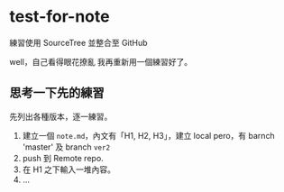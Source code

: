 # test-for-note
練習使用 SourceTree 並整合至 GitHub

well，自己看得眼花撩亂
我再重新用一個練習好了。

## 思考一下先的練習
先列出各種版本，逐一練習。

1. 建立一個 `note.md`，內文有「H1, H2, H3」，建立 local pero，有 barnch 'master' 及 branch `ver2`
2. push 到 Remote repo.
3. 在 H1 之下輸入一堆內容。
4. ...
